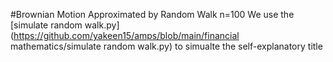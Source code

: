 #Brownian Motion Approximated by Random Walk n=100
We use the [simulate random walk.py](https://github.com/yakeen15/amps/blob/main/financial mathematics/simulate random walk.py) to simualte the self-explanatory title
